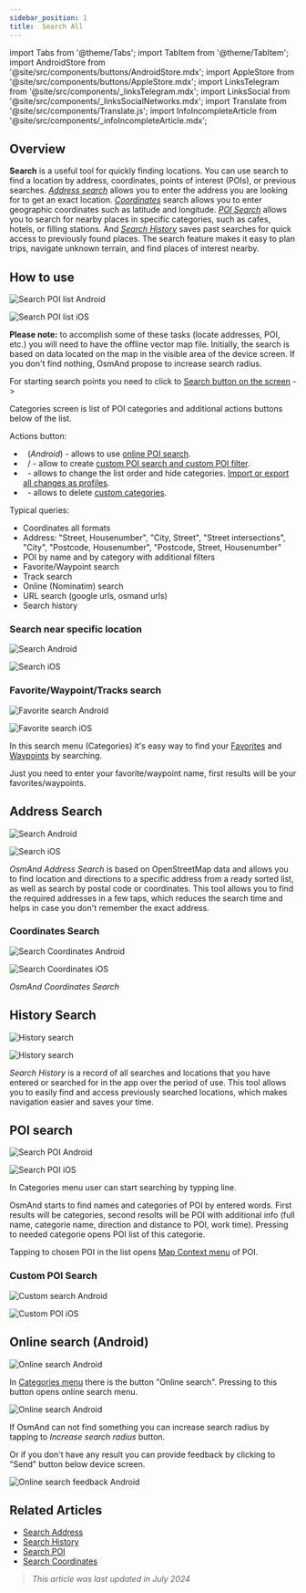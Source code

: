 ```yaml
---
sidebar_position: 1
title:  Search All
---
```


import Tabs from '@theme/Tabs';
import TabItem from '@theme/TabItem';
import AndroidStore from '@site/src/components/buttons/AndroidStore.mdx';
import AppleStore from '@site/src/components/buttons/AppleStore.mdx';
import LinksTelegram from '@site/src/components/_linksTelegram.mdx';
import LinksSocial from '@site/src/components/_linksSocialNetworks.mdx';
import Translate from '@site/src/components/Translate.js';
import InfoIncompleteArticle from '@site/src/components/_infoIncompleteArticle.mdx';


<InfoIncompleteArticle/>


## Overview

**Search** is a useful tool for quickly finding locations. You can use search to find a location by address, coordinates, points of interest (POIs), or previous searches. [*Address search*](#address-search) allows you to enter the address you are looking for to get an exact location. [*Сoordinates*](#coordinates-search) search allows you to enter geographic coordinates such as latitude and longitude. [*POI Search*](#poi-search) allows you to search for nearby places in specific categories, such as cafes, hotels, or filling stations. And [*Search History*](#history-search) saves past searches for quick access to previously found places. The search feature makes it easy to plan trips, navigate unknown terrain, and find places of interest nearby.


## How to use

<Tabs groupId="operating-systems">

<TabItem value="android" label="Android">

![Search POI list Android](@site/static/img/search/poi_list_android.png) 

</TabItem>

<TabItem value="ios" label="iOS">

![Search POI list iOS](@site/static/img/search/poi_list_ios.png)  

</TabItem>

</Tabs>

**Please note:** to accomplish some of these tasks (locate addresses, POI, etc.) you will need to have the offline vector map file. Initially, the search is based on data located on the map in the visible area of the device screen. If you don't find nothing, OsmAnd propose to increase search radius.

For starting search points you need to click to [Search button on the screen](../widgets/map-buttons.md#search) -> <Translate android="true" ids="search_categories"/>

Categories screen is list of POI categories and additional actions buttons below of the list.  

Actions button:

- &nbsp;<Translate android="true" ids="search_online_address"/> (*Android*) - allows to use [online POI search](../search/search-poi.md#online-search-android).
- &nbsp;<Translate android="true" ids="custom_search"/> / <Translate ios="true" ids="add_custom_category"/> - allow to create [custom POI search and custom POI filter](../search/search-poi.md).
- &nbsp;<Translate android="true" ids="rearrange_categories"/> - allows to change the list order and hide categories. [Import or export all changes as profiles](../personal/import-export.md).
- &nbsp;<Translate ios="true" ids="delete_custom_categories"/> - allows to delete [custom categories](../search/search-poi.md).

Typical queries:
- Coordinates all formats
- Address: "Street, Housenumber", "City, Street", "Street intersections", "City", "Postcode, Housenumber", "Postcode, Street, Housenumber"
- POI by name and by category with additional filters
- Favorite/Waypoint search
- Track search
- Online (Nominatim) search
- URL search (google urls, osmand urls)
- Search history


### Search near specific location

<Tabs groupId="operating-systems">

<TabItem value="android" label="Android">

![Search Android](@site/static/img/search/search_all_near_location_andr.png) 

</TabItem>

<TabItem value="ios" label="iOS">

![Search iOS](@site/static/img/search/search_all_near_location_andr.png)  

</TabItem>

</Tabs>


### Favorite/Waypoint/Tracks search

<Tabs groupId="operating-systems">

<TabItem value="android" label="Android">

![Favorite search Android](@site/static/img/search/favorite_search_android.png) 

</TabItem>

<TabItem value="ios" label="iOS">

![Favorite search iOS](@site/static/img/search/favorite_search_ios.png)  

</TabItem>

</Tabs>

In this search menu (Categories) it's easy way to find your [Favorites](../map/point-layers-on-map.md#favorites) and [Waypoints](../map/point-layers-on-map.md#track-points) by searching. 

Just you need to enter your favorite/waypoint name, first results will be your favorites/waypoints.


## Address Search

<Tabs groupId="operating-systems">

<TabItem value="android" label="Android">

![Search Android](@site/static/img/search/search_address_andr.png) 

</TabItem>

<TabItem value="ios" label="iOS">

![Search iOS](@site/static/img/search/street_search_ios.png)  

</TabItem>

</Tabs>

*OsmAnd Address Search* is based on OpenStreetMap data and allows you to find location and directions to a specific address from a ready sorted list, as well as search by postal code or coordinates. This tool allows you to find the required addresses in a few taps, which reduces the search time and helps in case you don't remember the exact address. 


### Coordinates Search

<Tabs groupId="operating-systems">

<TabItem value="android" label="Android">

![Search Coordinates Android](@site/static/img/search/coordinates_search_android.png)

</TabItem>

<TabItem value="ios" label="iOS">

![Search Coordinates iOS](@site/static/img/search/coordinates_search_ios.png)

</TabItem>

</Tabs>

*OsmAnd Coordinates Search*


## History Search

<Tabs groupId="operating-systems">

<TabItem value="android" label="Android">

![History search](@site/static/img/search/history_search_android.png)

</TabItem>

<TabItem value="ios" label="iOS">

![History search](@site/static/img/search/history_search_ios.png)

</TabItem>

</Tabs> 

*Search History* is a record of all searches and locations that you have entered or searched for in the app over the period of use. This tool allows you to easily find and access previously searched locations, which makes navigation easier and saves your time. 


## POI search

<Tabs groupId="operating-systems">

<TabItem value="android" label="Android">

![Search POI Android](@site/static/img/search/search_poi_categoties_andr.png)

</TabItem>

<TabItem value="ios" label="iOS">

![Search POI iOS](@site/static/img/search/poi_search_ios.png)

</TabItem>

</Tabs>

In Categories menu user can start searching by typping line.

OsmAnd starts to find names and categories of POI by entered words. First results will be categories, second resolts will be POI with additional info (full name, categorie name, direction and distance to POI, work time). Pressing to needed categorie opens POI list of this categorie. 

Tapping to chosen POI in the list opens [Map Context menu](../map/map-context-menu.md#select-an-object-short-tap) of POI.


### Custom POI Search

<Tabs groupId="operating-systems">

<TabItem value="android" label="Android">

![Custom search Android](@site/static/img/search/search_custom_andr.png) 

</TabItem>

<TabItem value="ios" label="iOS">

![Custom POI iOS](@site/static/img/search/custom_poi_ios.png)

</TabItem>

</Tabs>


## Online search (Android)

![Online search Android](@site/static/img/search/search_online_andr.png)  

In [Categories menu](../search/search-poi.md#how-to-use) there is the button "Online search". Pressing to this button opens online search menu.

![Online search Android](@site/static/img/search/online_search_android.png)

If OsmAnd can not find something you can increase search radius by tapping to *Increase search radius* button.

Or if you don't have any result you can provide feedback by clicking to "Send" button below device screen.

![Online search feedback Android](@site/static/img/search/online_search_feedback_android.png)


## Related Articles

- [Search Address](./search-address.md)
- [Search History](./search-history.md)
- [Search POI](./search-poi.md)
- [Search Coordinates](./search-coordinates.md)


> *This article was last updated in July 2024*
